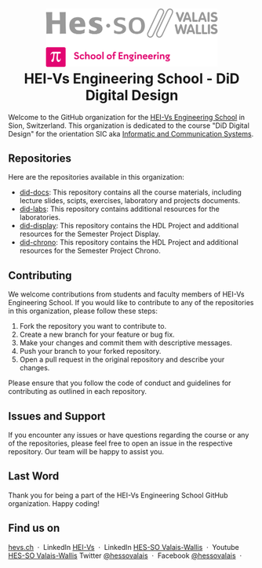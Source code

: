 <h1 align="center">
  <br>
  <img src="./img/hei-en.png" alt="HEI-Vs Logo" width="350">
  <br>
  HEI-Vs Engineering School - DiD Digital Design
  <br>
</h1>

Welcome to the GitHub organization for the [HEI-Vs Engineering School](https://hevs.ch/isc) in Sion, Switzerland. This organization is dedicated to the course "DiD Digital Design" for the orientation SIC aka [Informatic and Communication Systems](https://hevs.ch/isc).

## Repositories

Here are the repositories available in this organization:

- [did-docs](https://github.com/hei-isc-did/did-docs): This repository contains all the course materials, including lecture slides, scipts, exercises, laboratory and projects documents.
- [did-labs](https://github.com/hei-isc-did/did-labs): This repository contains additional resources for the laboratories.
- [did-display](https://github.com/hei-isc-did/did-display): This repository contains the HDL Project and additional resources for the Semester Project Display.
- [did-chrono](https://github.com/hei-isc-did/did-chrono): This repository contains the HDL Project and additional resources for the Semester Project Chrono.

## Contributing

We welcome contributions from students and faculty members of HEI-Vs Engineering School. If you would like to contribute to any of the repositories in this organization, please follow these steps:

1. Fork the repository you want to contribute to.
2. Create a new branch for your feature or bug fix.
3. Make your changes and commit them with descriptive messages.
4. Push your branch to your forked repository.
5. Open a pull request in the original repository and describe your changes.

Please ensure that you follow the code of conduct and guidelines for contributing as outlined in each repository.

## Issues and Support

If you encounter any issues or have questions regarding the course or any of the repositories, please feel free to open an issue in the respective repository. Our team will be happy to assist you.

## Last Word

Thank you for being a part of the HEI-Vs Engineering School GitHub organization. Happy coding!

## Find us on

[hevs.ch](https://www.hevs.ch/isc) &nbsp;&middot;&nbsp;
LinkedIn [HEI-Vs](https://www.linkedin.com/showcase/school-of-engineering-valais-wallis/) &nbsp;&middot;&nbsp;
LinkedIn [HES-SO Valais-Wallis](https://www.linkedin.com/groups/104343/) &nbsp;&middot;&nbsp;
Youtube [HES-SO Valais-Wallis](https://www.youtube.com/user/HESSOVS)
Twitter [@hessovalais](https://twitter.com/hessovalais) &nbsp;&middot;&nbsp;
Facebook [@hessovalais](https://www.facebook.com/hessovalais) &nbsp;&middot;&nbsp;